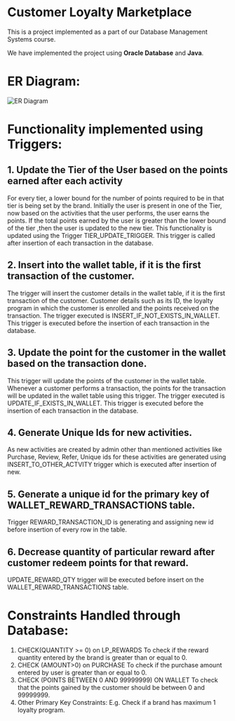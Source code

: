 # Customer Loyalty Marketplace
This is a project implemented as a part of our Database Management Systems course.

We have implemented the project using **Oracle Database** and **Java**.

# ER Diagram:

![ER Diagram](https://user-images.githubusercontent.com/40118578/146626502-bd250e88-694d-4a40-a45a-e6344b32c4ae.jpg)



# Functionality implemented using Triggers:
## 1.	Update the Tier of the User based on the points earned after each activity
For every tier, a lower bound for the number of points required to be in that tier is being set by the brand. Initially the user is present in one of the Tier, now based on the activities that the user performs, the user earns the points. If the total points earned by the user is greater than the lower bound of the tier ,then the user is updated to the new tier. This functionality is updated using the Trigger TIER_UPDATE_TRIGGER. This trigger is called after insertion of each transaction in the database.
## 2.	Insert into the wallet table, if it is the first transaction of the customer.
The trigger will insert the customer details in the wallet table, if it is the first transaction of the customer. Customer details such as its ID, the loyalty program in which the customer is enrolled and the points received on the transaction. The trigger executed is INSERT_IF_NOT_EXISTS_IN_WALLET. This trigger is executed before the insertion of each transaction in the database.
## 3.	 Update the point for the customer in the wallet based on the transaction done.
This trigger will update the points of the customer in the wallet table. Whenever a customer performs a transaction, the points for the transaction will be updated in the wallet table using this trigger. The trigger executed is  UPDATE_IF_EXISTS_IN_WALLET.
This trigger is executed before the insertion of each transaction in the database.
## 4.	Generate Unique Ids for new activities.
As new activities are created by admin other than mentioned activities like Purchase, Review, Refer, Unique ids for these activities are generated using INSERT_TO_OTHER_ACTVITY trigger which is executed after insertion of new.
## 5.	Generate a unique id for the primary key of WALLET_REWARD_TRANSACTIONS table.
Trigger REWARD_TRANSACTION_ID is generating and assigning new id before insertion of every row in the table.
## 6.	Decrease quantity of particular reward after customer redeem points for that reward.
UPDATE_REWARD_QTY trigger will be executed before insert on the WALLET_REWARD_TRANSACTIONS table.

# Constraints Handled through Database:
1.	CHECK(QUANTITY >= 0) on LP_REWARDS 
To check if the reward quantity entered by the brand is greater than or equal to 0. 
2.	CHECK (AMOUNT>0) on PURCHASE
To check if the purchase amount entered by user is greater than or equal to 0.
3.	CHECK (POINTS BETWEEN 0 AND 99999999) ON WALLET
 To check that the points gained by the customer should be between 0 and 99999999.
4.	Other Primary Key  Constraints:
E.g. Check if a brand has maximum 1 loyalty program.

